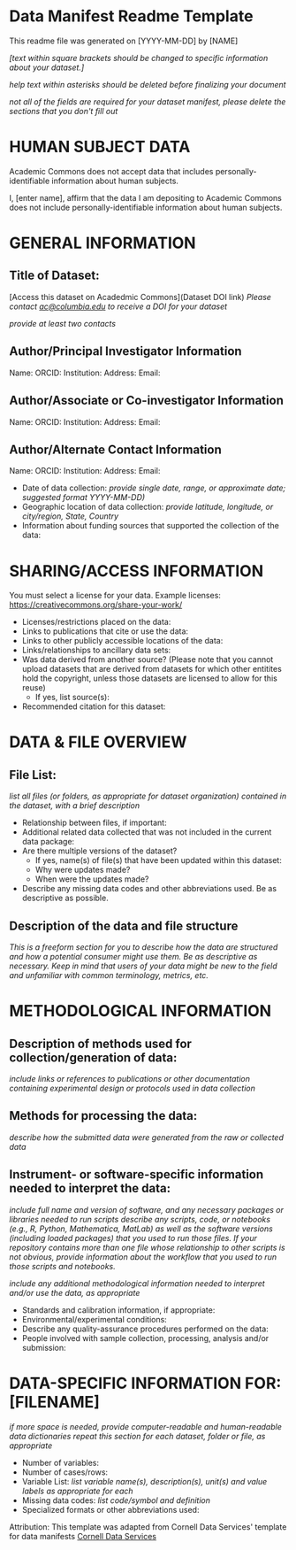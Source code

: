 # Data Manifest Readme Template

This readme file was generated on [YYYY-MM-DD] by [NAME]

*[text within square brackets should be changed to specific information about your dataset.]*

*help text within asterisks should be deleted before finalizing your document*

*not all of the fields are required for your dataset manifest, please delete the sections that you don't fill out* 

# HUMAN SUBJECT DATA
Academic Commons does not accept data that includes personally-identifiable information about human subjects.

I, [enter name], affirm that the data I am depositing to Academic Commons does not include personally-identifiable information about human subjects.


# GENERAL INFORMATION

## Title of Dataset: 
[Access this dataset on Acadedmic Commons](Dataset DOI link) 
*Please contact ac@columbia.edu to receive a DOI for your dataset*

*provide at least two contacts*
## Author/Principal Investigator Information
Name: 
ORCID:
Institution: 
Address: 
Email: 

## Author/Associate or Co-investigator Information
Name: 
ORCID:
Institution: 
Address: 
Email: 

## Author/Alternate Contact Information
Name: 
ORCID:
Institution: 
Address: 
Email: 

* Date of data collection: *provide single date, range, or approximate date; suggested format YYYY-MM-DD)*
* Geographic location of data collection: *provide latitude, longitude, or city/region, State, Country*
* Information about funding sources that supported the collection of the data: 


# SHARING/ACCESS INFORMATION
You must select a license for your data. Example licenses: https://creativecommons.org/share-your-work/

* Licenses/restrictions placed on the data: 
* Links to publications that cite or use the data: 
* Links to other publicly accessible locations of the data: 
* Links/relationships to ancillary data sets:
* Was data derived from another source? (Please note that you cannot upload datasets that are derived from datasets for which other entitites hold the copyright, unless those datasets are licensed to allow for this reuse)
	* If yes, list source(s): 
* Recommended citation for this dataset: 


# DATA & FILE OVERVIEW

## File List: 
*list all files (or folders, as appropriate for dataset organization) contained in the dataset, with a brief description*

* Relationship between files, if important: 
* Additional related data collected that was not included in the current data package: 
* Are there multiple versions of the dataset?
	* If yes, name(s) of file(s) that have been updated within this dataset: 
	* Why were updates made? 
	* When were the updates made?
* Describe any missing data codes and other abbreviations used. Be as descriptive as possible.

## Description of the data and file structure

*This is a freeform section for you to describe how the data are structured and how a potential consumer might use them.* 
*Be as descriptive as necessary. Keep in mind that users of your data might be new to the field and unfamiliar with common terminology, metrics, etc.*


# METHODOLOGICAL INFORMATION

## Description of methods used for collection/generation of data: 
*include links or references to publications or other documentation containing experimental design or protocols used in data collection*

## Methods for processing the data: 
*describe how the submitted data were generated from the raw or collected data*

## Instrument- or software-specific information needed to interpret the data: 
*include full name and version of software, and any necessary packages or libraries needed to run scripts*
*describe any scripts, code, or notebooks (e.g., R, Python, Mathematica, MatLab) as well as the software versions (including loaded packages) that you used to run those files.* 
*If your repository contains more than one file whose relationship to other scripts is not obvious, provide information about the workflow that you used to run those scripts and notebooks.*

*include any additional methodological information needed to interpret and/or use the data, as appropriate*
* Standards and calibration information, if appropriate: 
* Environmental/experimental conditions: 
* Describe any quality-assurance procedures performed on the data: 
* People involved with sample collection, processing, analysis and/or submission: 


# DATA-SPECIFIC INFORMATION FOR: [FILENAME]
*if more space is needed, provide computer-readable and human-readable data dictionaries*
*repeat this section for each dataset, folder or file, as appropriate*

* Number of variables: 
* Number of cases/rows: 
* Variable List: *list variable name(s), description(s), unit(s) and value labels as appropriate for each*
* Missing data codes: *list code/symbol and definition*
* Specialized formats or other abbreviations used:

Attribution: This template was adapted from Cornell Data Services' template for data manifests 
[Cornell Data Services](https://ecommons.cornell.edu/items/7dc55694-0131-499b-8df1-fa676c2589e6)
